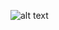 ![alt text](https://api.genmymodel.com/projects/_EwOnoFnaEemzpo5ZYvX8TA/diagrams/_EwOno1naEemzpo5ZYvX8TA/png)